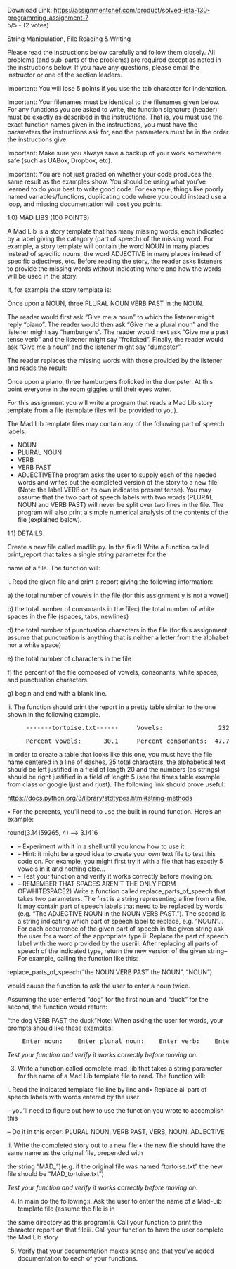 Download Link: https://assignmentchef.com/product/solved-ista-130-programming-assignment-7
<br>
5/5 - (2 votes)

String Manipulation, File Reading &amp; Writing

Please read the instructions below carefully and follow them closely. All problems (and sub-parts of the problems) are required except as noted in the instructions below. If you have any questions, please email the instructor or one of the section leaders.

Important: You will lose 5 points if you use the tab character for indentation.

Important: Your filenames must be identical to the filenames given below. For any functions you are asked to write, the function signature (header) must be exactly as described in the instructions. That is, you must use the exact function names given in the instructions, you must have the parameters the instructions ask for, and the parameters must be in the order the instructions give.

Important: Make sure you always save a backup of your work somewhere safe (such as UABox, Dropbox, etc).

Important: You are not just graded on whether your code produces the same result as the examples show. You should be using what you’ve learned to do your best to write good code. For example, things like poorly named variables/functions, duplicating code where you could instead use a loop, and missing documentation will cost you points.

1.0) MAD LIBS (100 POINTS)

A Mad Lib is a story template that has many missing words, each indicated by a label giving the category (part of speech) of the missing word. For example, a story template will contain the word NOUN in many places instead of specific nouns, the word ADJECTIVE in many places instead of specific adjectives, etc. Before reading the story, the reader asks listeners to provide the missing words without indicating where and how the words will be used in the story.

If, for example the story template is:

Once upon a NOUN, three PLURAL NOUN VERB PAST in the NOUN.

The reader would first ask “Give me a noun” to which the listener might reply “piano”. The reader would then ask “Give me a plural noun” and the listener might say “hamburgers”. The reader would next ask “Give me a past tense verb” and the listener might say “frolicked”. Finally, the reader would ask “Give me a noun” and the listener might say “dumpster”.

The reader replaces the missing words with those provided by the listener and reads the result:

Once upon a piano, three hamburgers frolicked in the dumpster. At this point everyone in the room giggles until their eyes water.

For this assignment you will write a program that reads a Mad Lib story template from a file (template files will be provided to you).

The Mad Lib template files may contain any of the following part of speech labels:

<ul>

 <li>NOUN</li>

 <li>PLURAL NOUN</li>

 <li>VERB</li>

 <li>VERB PAST</li>

 <li>ADJECTIVEThe program asks the user to supply each of the needed words and writes out the completed version of the story to a new file (Note: the label VERB on its own indicates present tense). You may assume that the two part of speech labels with two words (PLURAL NOUN and VERB PAST) will never be split over two lines in the file. The program will also print a simple numerical analysis of the contents of the file (explained below).</li>

</ul>

1.1) DETAILS

Create a new file called madlib.py. In the file:1) Write a function called print_report that takes a single string parameter for the

name of a file. The function will:

i. Read the given file and print a report giving the following information:

a) the total number of vowels in the file (for this assignment y is not a vowel)

b) the total number of consonants in the filec) the total number of white spaces in the file (spaces, tabs, newlines)

d) the total number of punctuation characters in the file (for this assignment assume that punctuation is anything that is neither a letter from the alphabet nor a white space)

e) the total number of characters in the file

f) the percent of the file composed of vowels, consonants, white spaces, and punctuation characters.

g) begin and end with a blank line.

ii. The function should print the report in a pretty table similar to the one shown in the following example.

<pre>     -------tortoise.txt------     Vowels:               232     Consonants:           368     Whitespace:           150     Punctuation:           22     -------------------------     Total:                772</pre>

<pre>     Percent vowels:      30.1     Percent consonants:  47.7     Percent spaces:      19.4     Percent punctuation:  2.8     =========================</pre>

In order to create a table that looks like this one, you must have the file name centered in a line of dashes, 25 total characters, the alphabetical text should be left justified in a field of length 20 and the numbers (as strings) should be right justified in a field of length 5 (see the times table example from class or google ljust and rjust). The following link should prove useful:

https://docs.python.org/3/library/stdtypes.html#string-methods

• For the percents, you’ll need to use the built in round function. Here’s an example:

round(3.14159265, 4) –&gt; 3.1416

<ul>

 <li>–  Experiment with it in a shell until you know how to use it.</li>

 <li>–  Hint: it might be a good idea to create your own text file to test this code on. For example, you might first try it with a file that has exactly 5 vowels in it and nothing else…</li>

 <li>–  Test your function and verify it works correctly before moving on.</li>

 <li>–  REMEMBER THAT SPACES AREN’T THE ONLY FORM OFWHITESPACE2) Write a function called replace_parts_of_speech that takes two parameters. The first is a string representing a line from a file. It may contain part of speech labels that need to be replaced by words (e.g. “The ADJECTIVE NOUN in the NOUN VERB PAST.”). The second is a string indicating which part of speech label to replace, e.g. “NOUN”.i. For each occurrence of the given part of speech in the given string ask the user for a word of the appropriate type.ii. Replace the part of speech label with the word provided by the useriii. After replacing all parts of speech of the indicated type, return the new version of the given string– For example, calling the function like this:</li>

</ul>

replace_parts_of_speech(“the NOUN VERB PAST the NOUN”, “NOUN”)

would cause the function to ask the user to enter a noun twice.

Assuming the user entered “dog” for the first noun and “duck” for the second, the function would return:

“the dog VERB PAST the duck”Note: When asking the user for words, your prompts should like these examples:

<pre>    Enter noun:    Enter plural noun:    Enter verb:    Enter verb past:    Enter adjective:</pre>

*Test your function and verify it works correctly before moving on.*

3) Write a function called complete_mad_lib that takes a string parameter for the name of a Mad Lib template file to read. The function will:

i. Read the indicated template file line by line and• Replace all part of speech labels with words entered by the user

– you’ll need to figure out how to use the function you wrote to accomplish this

– Do it in this order: PLURAL NOUN, VERB PAST, VERB, NOUN, ADJECTIVE

ii. Write the completed story out to a new file:• the new file should have the same name as the original file, prepended with

the string “MAD_”)(e.g. if the original file was named “tortoise.txt” the new file should be “MAD_tortoise.txt”)

*Test your function and verify it works correctly before moving on.*

4) In main do the following:i. Ask the user to enter the name of a Mad-Lib template file (assume the file is in

the same directory as this program)ii. Call your function to print the character report on that fileiii. Call your function to have the user complete the Mad Lib story

5) Verify that your documentation makes sense and that you’ve added documentation to each of your functions.